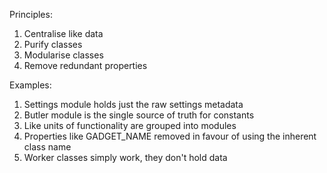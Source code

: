 Principles:
1. Centralise like data
2. Purify classes
3. Modularise classes
4. Remove redundant properties

Examples:
1. Settings module holds just the raw settings metadata
2. Butler module is the single source of truth for constants
3. Like units of functionality are grouped into modules
4. Properties like GADGET_NAME removed in favour of using the inherent class name
5. Worker classes simply work, they don't hold data